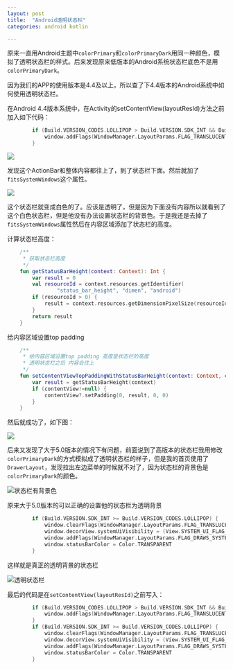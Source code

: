 ```yaml
---
layout: post
title:  "Android透明状态栏"
categories: android kotlin

---
```


原来一直用Android主题中`colorPrimary`和`colorPrimaryDark`用同一种颜色，模拟了透明状态栏的样式。后来发现原来低版本的Android系统状态栏底色不是用`colorPrimaryDark`。

因为我们的APP的使用版本是4.4及以上，所以查了下4.4版本的Android系统中如何使用透明状态栏。



<!-- more -->



在Android 4.4版本系统中，在Activity的setContentView(layoutResId)方法之前加入如下代码：

```kotlin
        if (Build.VERSION_CODES.LOLLIPOP > Build.VERSION.SDK_INT && Build.VERSION.SDK_INT >= Build.VERSION_CODES.KITKAT) {
            window.addFlags(WindowManager.LayoutParams.FLAG_TRANSLUCENT_STATUS)
        }
```

![](http://img.muliba.net/statusBar1.jpg)

发现这个ActionBar和整体内容都往上了，到了状态栏下面。然后就加了`fitsSystemWindows`这个属性。

![](http://img.muliba.net/statusBar2.jpg)

这个状态栏就变成白色的了。应该是透明了，但是因为下面没有内容所以就看到了这个白色状态栏，但是他没有办法设置状态栏的背景色。于是我还是去掉了`fitsSystemWindows`属性然后在内容区域添加了状态栏的高度。

计算状态栏高度：

```kotlin
    /**
     * 获取状态栏高度
     */
    fun getStatusBarHeight(context: Context): Int {
        var result = 0
        val resourceId = context.resources.getIdentifier(
                "status_bar_height", "dimen", "android")
        if (resourceId > 0) {
            result = context.resources.getDimensionPixelSize(resourceId)
        }
        return result
    }
```

给内容区域设置top padding 

```kotlin
    /**
     * 给内容区域设置top padding 高度是状态栏的高度
     * 透明状态栏之后 内容会往上
     */
    fun setContentViewTopPaddingWithStatusBarHeight(context: Context, contentView:View?) {
        var result = getStatusBarHeight(context)
        if (contentView!=null) {
            contentView?.setPadding(0, result, 0, 0)
        }
    }
```



然后就成功了，如下图：

![](http://img.muliba.net/statusBar3.jpg)

后来又发现了大于5.0版本的情况下有问题，前面说到了高版本的状态栏我用修改`colorPrimaryDark`的方式模拟成了透明状态栏的样子，但是我的首页使用了`DrawerLayout`，发现拉出左边菜单的时候就不对了，因为状态栏的背景色是`colorPrimaryDark`的颜色。

![状态栏有背景色](http://img.muliba.net/statusBar4.jpg)

原来大于5.0版本的可以正确的设置他的状态栏为透明背景

```kotlin
        if (Build.VERSION.SDK_INT >= Build.VERSION_CODES.LOLLIPOP) {
            window.clearFlags(WindowManager.LayoutParams.FLAG_TRANSLUCENT_STATUS)
            window.decorView.systemUiVisibility = (View.SYSTEM_UI_FLAG_LAYOUT_FULLSCREEN or View.SYSTEM_UI_FLAG_LAYOUT_STABLE)
            window.addFlags(WindowManager.LayoutParams.FLAG_DRAWS_SYSTEM_BAR_BACKGROUNDS)
            window.statusBarColor = Color.TRANSPARENT
        }
```



这样就是真正的透明背景的状态栏

![透明状态栏](http://img.muliba.net/statusBar5.jpg)



最后的代码是在`setContentView(layoutResId)`之前写入：

```kotlin
        if (Build.VERSION_CODES.LOLLIPOP > Build.VERSION.SDK_INT && Build.VERSION.SDK_INT >= Build.VERSION_CODES.KITKAT) {
            window.addFlags(WindowManager.LayoutParams.FLAG_TRANSLUCENT_STATUS)
        }
        if (Build.VERSION.SDK_INT >= Build.VERSION_CODES.LOLLIPOP) {
            window.clearFlags(WindowManager.LayoutParams.FLAG_TRANSLUCENT_STATUS)
            window.decorView.systemUiVisibility = (View.SYSTEM_UI_FLAG_LAYOUT_FULLSCREEN or View.SYSTEM_UI_FLAG_LAYOUT_STABLE)
            window.addFlags(WindowManager.LayoutParams.FLAG_DRAWS_SYSTEM_BAR_BACKGROUNDS)
            window.statusBarColor = Color.TRANSPARENT
        }
```



